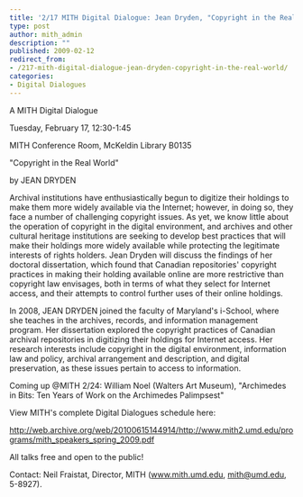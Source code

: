 ```yaml
---
title: '2/17 MITH Digital Dialogue: Jean Dryden, "Copyright in the Real World"'
type: post
author: mith_admin
description: ""
published: 2009-02-12
redirect_from: 
- /217-mith-digital-dialogue-jean-dryden-copyright-in-the-real-world/
categories:
- Digital Dialogues
---
```

A MITH Digital Dialogue

Tuesday, February 17, 12:30-1:45

MITH Conference Room, McKeldin Library B0135

"Copyright in the Real World"

by JEAN DRYDEN

Archival institutions have enthusiastically begun to digitize their holdings to make them more widely available via the Internet; however, in doing so, they face a number of challenging copyright issues. As yet, we know little about the operation of copyright in the digital environment, and archives and other cultural heritage institutions are seeking to develop best practices that will make their holdings more widely available while protecting the legitimate interests of rights holders. Jean Dryden will discuss the findings of her doctoral dissertation, which found that Canadian repositories' copyright practices in making their holding available online are more restrictive than copyright law envisages, both in terms of what they select for Internet access, and their attempts to control further uses of their online holdings.

In 2008, JEAN DRYDEN joined the faculty of Maryland's i-School, where she teaches in the archives, records, and information management program. Her dissertation explored the copyright practices of Canadian archival repositories in digitizing their holdings for Internet access. Her research interests include copyright in the digital environment, information law and policy, archival arrangement and description, and digital preservation, as these issues pertain to access to information.

Coming up @MITH 2/24: William Noel (Walters Art Museum), "Archimedes in Bits: Ten Years of Work on the Archimedes Palimpsest"

View MITH's complete Digital Dialogues schedule here:

http://web.archive.org/web/20100615144914/http://www.mith2.umd.edu/programs/mith_speakers_spring_2009.pdf

All talks free and open to the public!

Contact: Neil Fraistat, Director, MITH (www.mith.umd.edu, mith@umd.edu, 5-8927).
